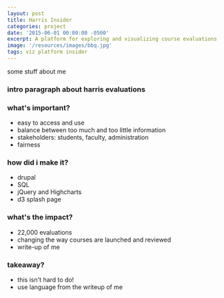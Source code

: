 ```yaml
---
layout: post
title: Harris Insider
categories: project
date: '2015-06-01 00:00:00 -0500'
excerpt: A platform for exploring and visualizing course evaluations
image: '/resources/images/bbq.jpg'
tags: viz platform insider
---
```


some stuff about me

### intro paragraph about harris evaluations

### what's important?

* easy to access and use
* balance between too much and too little information
* stakeholders: students, faculty, administration
* fairness

### how did i make it?
* drupal
* SQL
* jQuery and Highcharts
* d3 splash page

### what's the impact?
* 22,000 evaluations
* changing the way courses are launched and reviewed
* write-up of me

### takeaway?
* this isn't hard to do!
* use language from the writeup of me


